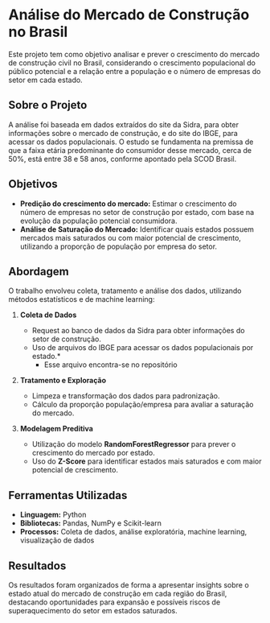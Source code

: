# Análise do Mercado de Construção no Brasil

Este projeto tem como objetivo analisar e prever o crescimento do mercado de construção civil no Brasil, considerando o crescimento populacional do público potencial e a relação entre a população e o número de empresas do setor em cada estado.

## Sobre o Projeto

A análise foi baseada em dados extraídos do site da Sidra, para obter informações sobre o mercado de construção, e do site do IBGE, para acessar os dados populacionais. O estudo se fundamenta na premissa de que a faixa etária predominante do consumidor desse mercado, cerca de 50%, está entre 38 e 58 anos, conforme apontado pela SCOD Brasil.

## Objetivos

- **Predição do crescimento do mercado:** Estimar o crescimento do número de empresas no setor de construção por estado, com base na evolução da população potencial consumidora.
- **Análise de Saturação do Mercado:** Identificar quais estados possuem mercados mais saturados ou com maior potencial de crescimento, utilizando a proporção de população por empresa do setor.

## Abordagem

O trabalho envolveu coleta, tratamento e análise dos dados, utilizando métodos estatísticos e de machine learning:

1. **Coleta de Dados**
   - Request ao banco de dados da Sidra para obter informações do setor de construção.
   - Uso de arquivos do IBGE para acessar os dados populacionais por estado.*
     * Esse arquivo encontra-se no repositório

2. **Tratamento e Exploração**
   - Limpeza e transformação dos dados para padronização.
   - Cálculo da proporção população/empresa para avaliar a saturação do mercado.

3. **Modelagem Preditiva**
   - Utilização do modelo **RandomForestRegressor** para prever o crescimento do mercado por estado.
   - Uso do **Z-Score** para identificar estados mais saturados e com maior potencial de crescimento.

## Ferramentas Utilizadas

- **Linguagem:** Python
- **Bibliotecas:** Pandas, NumPy e Scikit-learn
- **Processos:** Coleta de dados, análise exploratória, machine learning, visualização de dados

## Resultados

Os resultados foram organizados de forma a apresentar insights sobre o estado atual do mercado de construção em cada região do Brasil, destacando oportunidades para expansão e possíveis riscos de superaquecimento do setor em estados saturados.

